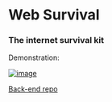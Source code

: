 # Web Survival
### The internet survival kit

<p>
Demonstration:<br>
  
[![image](https://img.shields.io/badge/LinkedIn-0077B5?style=for-the-badge&logo=linkedin&logoColor=white&link=https://www.linkedin.com/posts/altamir-santos_dev-nodejs-backend-activity-6918958334356160512-FWr8?utm_source=linkedin_share&utm_medium=member_desktop_web)](https://www.linkedin.com/posts/altamir-santos_dev-nodejs-backend-activity-6918958334356160512-FWr8?utm_source=linkedin_share&utm_medium=member_desktop_web)

</p>

[Back-end repo](https://github.com/miroswd/internet-kit)
